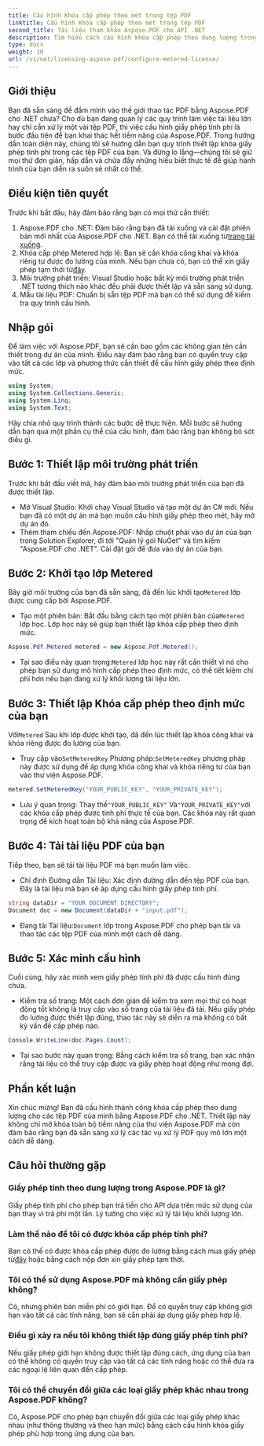 ```yaml
---
title: Cấu hình Khóa cấp phép theo mét trong tệp PDF
linktitle: Cấu hình Khóa cấp phép theo mét trong tệp PDF
second_title: Tài liệu tham khảo Aspose.PDF cho API .NET
description: Tìm hiểu cách cấu hình khóa cấp phép theo dung lượng trong tệp PDF của bạn bằng Aspose.PDF cho .NET với hướng dẫn toàn diện, từng bước này.
type: docs
weight: 10
url: /vi/net/licensing-aspose-pdf/configure-metered-license/
---
```

## Giới thiệu

Bạn đã sẵn sàng để đắm mình vào thế giới thao tác PDF bằng Aspose.PDF cho .NET chưa? Cho dù bạn đang quản lý các quy trình làm việc tài liệu lớn hay chỉ cần xử lý một vài tệp PDF, thì việc cấu hình giấy phép tính phí là bước đầu tiên để bạn khai thác hết tiềm năng của Aspose.PDF. Trong hướng dẫn toàn diện này, chúng tôi sẽ hướng dẫn bạn quy trình thiết lập khóa giấy phép tính phí trong các tệp PDF của bạn. Và đừng lo lắng—chúng tôi sẽ giữ mọi thứ đơn giản, hấp dẫn và chứa đầy những hiểu biết thực tế để giúp hành trình của bạn diễn ra suôn sẻ nhất có thể.

## Điều kiện tiên quyết

Trước khi bắt đầu, hãy đảm bảo rằng bạn có mọi thứ cần thiết:

1.  Aspose.PDF cho .NET: Đảm bảo rằng bạn đã tải xuống và cài đặt phiên bản mới nhất của Aspose.PDF cho .NET. Bạn có thể tải xuống từ[trang tải xuống](https://releases.aspose.com/pdf/net/).
2.  Khóa cấp phép Metered hợp lệ: Bạn sẽ cần khóa công khai và khóa riêng tư được đo lường của mình. Nếu bạn chưa có, bạn có thể xin giấy phép tạm thời từ[đây](https://purchase.aspose.com/temporary-license/).
3. Môi trường phát triển: Visual Studio hoặc bất kỳ môi trường phát triển .NET tương thích nào khác đều phải được thiết lập và sẵn sàng sử dụng.
4. Mẫu tài liệu PDF: Chuẩn bị sẵn tệp PDF mà bạn có thể sử dụng để kiểm tra quy trình cấu hình.

## Nhập gói

Để làm việc với Aspose.PDF, bạn sẽ cần bao gồm các không gian tên cần thiết trong dự án của mình. Điều này đảm bảo rằng bạn có quyền truy cập vào tất cả các lớp và phương thức cần thiết để cấu hình giấy phép theo định mức.

```csharp
using System;
using System.Collections.Generic;
using System.Linq;
using System.Text;
```

Hãy chia nhỏ quy trình thành các bước dễ thực hiện. Mỗi bước sẽ hướng dẫn bạn qua một phần cụ thể của cấu hình, đảm bảo rằng bạn không bỏ sót điều gì.

## Bước 1: Thiết lập môi trường phát triển

Trước khi bắt đầu viết mã, hãy đảm bảo môi trường phát triển của bạn đã được thiết lập.

- Mở Visual Studio: Khởi chạy Visual Studio và tạo một dự án C# mới. Nếu bạn đã có một dự án mà bạn muốn cấu hình giấy phép theo mét, hãy mở dự án đó.
- Thêm tham chiếu đến Aspose.PDF: Nhấp chuột phải vào dự án của bạn trong Solution Explorer, đi tới "Quản lý gói NuGet" và tìm kiếm "Aspose.PDF cho .NET". Cài đặt gói để đưa vào dự án của bạn.

## Bước 2: Khởi tạo lớp Metered

 Bây giờ môi trường của bạn đã sẵn sàng, đã đến lúc khởi tạo`Metered` lớp được cung cấp bởi Aspose.PDF.

-  Tạo một phiên bản: Bắt đầu bằng cách tạo một phiên bản của`Metered` lớp học. Lớp học này sẽ giúp bạn thiết lập khóa cấp phép theo định mức.

```csharp
Aspose.Pdf.Metered metered = new Aspose.Pdf.Metered();
```

-  Tại sao điều này quan trọng:`Metered` lớp học này rất cần thiết vì nó cho phép bạn sử dụng mô hình cấp phép theo định mức, có thể tiết kiệm chi phí hơn nếu bạn đang xử lý khối lượng tài liệu lớn.

## Bước 3: Thiết lập Khóa cấp phép theo định mức của bạn

 Với`Metered` Sau khi lớp được khởi tạo, đã đến lúc thiết lập khóa công khai và khóa riêng được đo lường của bạn.

-  Truy cập vào`SetMeteredKey` Phương pháp:`SetMeteredKey` phương pháp này được sử dụng để áp dụng khóa công khai và khóa riêng tư của bạn vào thư viện Aspose.PDF.

```csharp
metered.SetMeteredKey("YOUR_PUBLIC_KEY", "YOUR_PRIVATE_KEY");
```

-  Lưu ý quan trọng: Thay thế`"YOUR_PUBLIC_KEY"` Và`"YOUR_PRIVATE_KEY"`với các khóa cấp phép được tính phí thực tế của bạn. Các khóa này rất quan trọng để kích hoạt toàn bộ khả năng của Aspose.PDF.

## Bước 4: Tải tài liệu PDF của bạn

Tiếp theo, bạn sẽ tải tài liệu PDF mà bạn muốn làm việc.

- Chỉ định Đường dẫn Tài liệu: Xác định đường dẫn đến tệp PDF của bạn. Đây là tài liệu mà bạn sẽ áp dụng cấu hình giấy phép tính phí.

```csharp
string dataDir = "YOUR DOCUMENT DIRECTORY";
Document doc = new Document(dataDir + "input.pdf");
```

-  Đang tải Tài liệu:`Document` lớp trong Aspose.PDF cho phép bạn tải và thao tác các tệp PDF của mình một cách dễ dàng.

## Bước 5: Xác minh cấu hình

Cuối cùng, hãy xác minh xem giấy phép tính phí đã được cấu hình đúng chưa.

- Kiểm tra số trang: Một cách đơn giản để kiểm tra xem mọi thứ có hoạt động tốt không là truy cập vào số trang của tài liệu đã tải. Nếu giấy phép đo lường được thiết lập đúng, thao tác này sẽ diễn ra mà không có bất kỳ vấn đề cấp phép nào.

```csharp
Console.WriteLine(doc.Pages.Count);
```

- Tại sao bước này quan trọng: Bằng cách kiểm tra số trang, bạn xác nhận rằng tài liệu có thể truy cập được và giấy phép hoạt động như mong đợi.

## Phần kết luận

Xin chúc mừng! Bạn đã cấu hình thành công khóa cấp phép theo dung lượng cho các tệp PDF của mình bằng Aspose.PDF cho .NET. Thiết lập này không chỉ mở khóa toàn bộ tiềm năng của thư viện Aspose.PDF mà còn đảm bảo rằng bạn đã sẵn sàng xử lý các tác vụ xử lý PDF quy mô lớn một cách dễ dàng.

## Câu hỏi thường gặp

### Giấy phép tính theo dung lượng trong Aspose.PDF là gì?  
Giấy phép tính phí cho phép bạn trả tiền cho API dựa trên mức sử dụng của bạn thay vì trả phí một lần. Lý tưởng cho việc xử lý tài liệu khối lượng lớn.

### Làm thế nào để tôi có được khóa cấp phép tính phí?  
 Bạn có thể có được khóa cấp phép được đo lường bằng cách mua giấy phép từ[đây](https://purchase.aspose.com/buy) hoặc bằng cách nộp đơn xin giấy phép tạm thời.

### Tôi có thể sử dụng Aspose.PDF mà không cần giấy phép không?  
Có, nhưng phiên bản miễn phí có giới hạn. Để có quyền truy cập không giới hạn vào tất cả các tính năng, bạn sẽ cần phải áp dụng giấy phép hợp lệ.

### Điều gì xảy ra nếu tôi không thiết lập đúng giấy phép tính phí?  
Nếu giấy phép giới hạn không được thiết lập đúng cách, ứng dụng của bạn có thể không có quyền truy cập vào tất cả các tính năng hoặc có thể đưa ra các ngoại lệ liên quan đến cấp phép.

### Tôi có thể chuyển đổi giữa các loại giấy phép khác nhau trong Aspose.PDF không?  
Có, Aspose.PDF cho phép bạn chuyển đổi giữa các loại giấy phép khác nhau (như thông thường và theo hạn mức) bằng cách cấu hình khóa giấy phép phù hợp trong ứng dụng của bạn.
